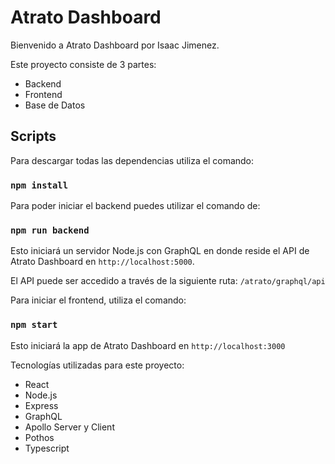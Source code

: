 # Atrato Dashboard

Bienvenido a Atrato Dashboard por Isaac Jimenez.

Este proyecto consiste de 3 partes:

- Backend
- Frontend
- Base de Datos

## Scripts

Para descargar todas las dependencias utiliza el comando:

### `npm install`

Para poder iniciar el backend puedes utilizar el comando de:

### `npm run backend`

Esto iniciará un servidor Node.js con GraphQL en donde reside el API de Atrato Dashboard en `http://localhost:5000`.

El API puede ser accedido a través de la siguiente ruta: `/atrato/graphql/api`

Para iniciar el frontend, utiliza el comando:

### `npm start`

Esto iniciará la app de Atrato Dashboard en `http://localhost:3000`

Tecnologías utilizadas para este proyecto:

- React
- Node.js
- Express
- GraphQL
- Apollo Server y Client
- Pothos
- Typescript
